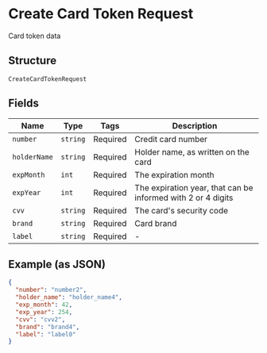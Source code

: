 
# Create Card Token Request

Card token data

## Structure

`CreateCardTokenRequest`

## Fields

| Name | Type | Tags | Description |
|  --- | --- | --- | --- |
| `number` | `string` | Required | Credit card number |
| `holderName` | `string` | Required | Holder name, as written on the card |
| `expMonth` | `int` | Required | The expiration month |
| `expYear` | `int` | Required | The expiration year, that can be informed with 2 or 4 digits |
| `cvv` | `string` | Required | The card's security code |
| `brand` | `string` | Required | Card brand |
| `label` | `string` | Required | - |

## Example (as JSON)

```json
{
  "number": "number2",
  "holder_name": "holder_name4",
  "exp_month": 42,
  "exp_year": 254,
  "cvv": "cvv2",
  "brand": "brand4",
  "label": "label0"
}
```

